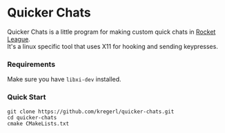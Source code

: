 # Quicker Chats
Quicker Chats is a little program for making custom quick chats in [Rocket League](https://www.rocketleague.com/).  
It's a linux specific tool that uses X11 for hooking and sending keypresses.

### Requirements
Make sure you have `libxi-dev` installed.

### Quick Start
```shell
git clone https://github.com/kregerl/quicker-chats.git
cd quicker-chats
cmake CMakeLists.txt

```